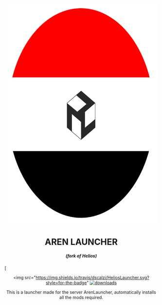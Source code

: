 <p align="center"><img src="./app/assets/images/SealCircle.png" width="720px" height="720px" alt="aventium softworks"></p>

<h1 align="center">AREN LAUNCHER</h1>

<em><h5 align="center">(fork of Helios)</h5></em>

[<p align="center"><img src="https://img.shields.io/travis/dscalzi/HeliosLauncher.svg?style=for-the-badge" [<img src="https://img.shields.io/github/downloads/dscalzi/HeliosLauncher/total.svg?style=for-the-badge" alt="downloads">](https://github.com/Chesvin1/FarfaniaLauncher/releases)

<p align="center">This is a launcher made for the server ArenLauncher, automatically installs all the mods required.</p>
